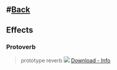 #[Back](README.md)
---
## Effects
### Protoverb
> prototype reverb
[![](https://u-he.com/products/protoverb/assets/images/uhe-protoverb-screenshot-fullui-1150x1033.jpg)](https://u-he.com/products/protoverb/)
> [Download - Info](https://u-he.com/products/protoverb/)
